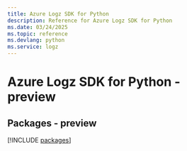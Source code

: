 ```yaml
---
title: Azure Logz SDK for Python
description: Reference for Azure Logz SDK for Python
ms.date: 03/24/2025
ms.topic: reference
ms.devlang: python
ms.service: logz
---
```

# Azure Logz SDK for Python - preview
## Packages - preview
[!INCLUDE [packages](logz-index.md)]